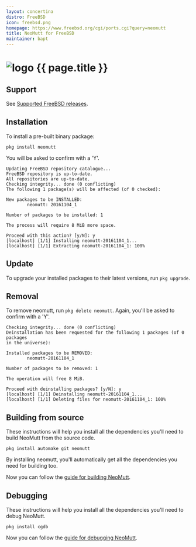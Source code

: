```yaml
---
layout: concertina
distro: FreeBSD
icon: freebsd.png
homepage: https://www.freebsd.org/cgi/ports.cgi?query=neomutt
title: NeoMutt for FreeBSD
maintainer: bapt
---
```


# ![logo](/images/distros/{{page.icon}}) {{ page.title }}

## Support <a class="offset" id="support"></a>

See [Supported FreeBSD releases](https://www.freebsd.org/security/#sup).

## Installation <a class="offset" id="install"></a>

To install a pre-built binary package:

```
pkg install neomutt
```

You will be asked to confirm with a 'Y'.

```reply
Updating FreeBSD repository catalogue...
FreeBSD repository is up-to-date.
All repositories are up-to-date.
Checking integrity... done (0 conflicting)
The following 1 package(s) will be affected (of 0 checked):

New packages to be INSTALLED:
        neomutt: 20161104_1

Number of packages to be installed: 1

The process will require 8 MiB more space.

Proceed with this action? [y/N]: y
[localhost] [1/1] Installing neomutt-20161104_1...
[localhost] [1/1] Extracting neomutt-20161104_1: 100%
```

## Update <a class="offset" id="update"></a>

To upgrade your installed packages to their latest versions, run ```pkg
upgrade```.

## Removal <a class="offset" id="remove"></a>

To remove neomutt, run ```pkg delete neomutt```. Again, you'll be asked to
confirm with a 'Y'.

```reply
Checking integrity... done (0 conflicting)
Deinstallation has been requested for the following 1 packages (of 0 packages
in the universe):

Installed packages to be REMOVED:
        neomutt-20161104_1

Number of packages to be removed: 1

The operation will free 8 MiB.

Proceed with deinstalling packages? [y/N]: y
[localhost] [1/1] Deinstalling neomutt-20161104_1...
[localhost] [1/1] Deleting files for neomutt-20161104_1: 100%
```

## Building from source <a class="offset" id="build"></a>

These instructions will help you install all the dependencies you'll need to
build NeoMutt from the source code.

```pkg install automake git neomutt```

By installing neomutt, you'll automatically get all the dependencies you need
for building too.

Now you can follow the [guide for building NeoMutt](/dev/build).

## Debugging <a class="offset" id="debug"></a>

These instructions will help you install all the dependencies you'll need to
debug NeoMutt.

```
pkg install cgdb
```

Now you can follow the [guide for debugging NeoMutt](/dev/debug).

